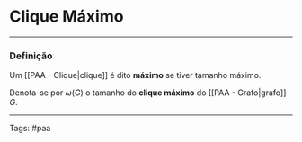 
# Clique Máximo

---

### Definição

Um [[PAA - Clique|clique]] é dito **máximo** se tiver tamanho máximo.

Denota-se por $\omega(G)$ o tamanho do **clique máximo** do [[PAA - Grafo|grafo]] $G$.

---

Tags: #paa

